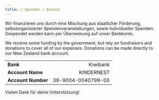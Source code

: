 ```yaml
---
title: 💸 Spenden | Donate
---
```


Wir finanzieren uns durch eine Mischung aus staatlicher Förderung, selbstorganisierter Spendenveranstaltungen, sowie individueller Spenden. Gespendet werden kann per Überweisung auf unser Bankkonto.

We receive some funding by the government, but rely on fundraisers and donations to cover all of our expenses. Donations can be made directly to our New Zealand bank account.

|                    |                    |
| ------------------ | -----------------: |
| **Bank**           |           Kiwibank |
| **Account Name**   |         KINDERNEST |
| **Account Number** | 38-9004-0040799-00 |

Vielen Dank für deine Unterstützung!